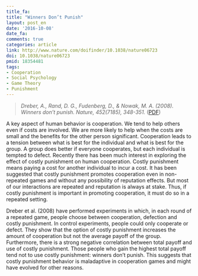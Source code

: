 ```yaml
---
title_fa:
title: "Winners Don’t Punish"
layout: post_en
date: '2016-10-08'
date_fa:
comments: true
categories: article
link: http://www.nature.com/doifinder/10.1038/nature06723
doi: 10.1038/nature06723
pmid: 18354481
tags:
- Cooperation
- Social Psychology
- Game Theory
- Punishment
---
```


> *Dreber, A., Rand, D. G., Fudenberg, D., & Nowak, M. A. (2008). Winners don’t punish. Nature, 452(7185), 348-351.*
([PDF](http://people.fas.harvard.edu/~drand/dreber_rand_fudenberg_nowak_nature_2008.pdf))


A key aspect of human behavior is cooperation. We tend to help others even if costs are involved. We are more likely to help when the costs are small and the benefits for the other person significant. Cooperation leads to a tension between what is best for the individual and what is best for the group. A group does better if everyone cooperates, but each individual is tempted to defect. Recently there has been much interest in exploring the effect of costly punishment on human cooperation. Costly punishment means paying a cost for another individual to incur a cost. It has been suggested that costly punishment promotes cooperation even in non-repeated games and without any possibility of reputation effects. But most of our interactions are repeated and reputation is always at stake. Thus, if costly punishment is important in promoting cooperation, it must do so in a repeated setting.

Dreber et al. (2008) have performed experiments in which, in each round of a repeated game, people choose between cooperation, defection and costly punishment. In control experiments, people could only cooperate or defect. They show that the option of costly punishment increases the amount of cooperation but not the average payoff of the group. Furthermore, there is a strong negative correlation between total payoff and use of costly punishment. Those people who gain the highest total payoff tend not to use costly punishment: winners don’t punish. This suggests that costly punishment behavior is maladaptive in cooperation games and might have evolved for other reasons.
